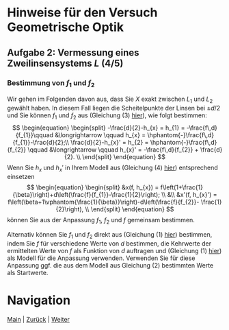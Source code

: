 # Hinweise für den Versuch Geometrische Optik

## Aufgabe 2: Vermessung eines Zweilinsensystems $L$ (4/5)

### Bestimmung von $f_{1}$ und $f_{2}$

Wir gehen im Folgenden davon aus, dass Sie $X$ exakt zwischen $L_{1}$ und $L_{2}$ gewählt haben. In diesem Fall liegen die Scheitelpunkte der Linsen bei $\pm d/2$ und Sie können $f_{1}$ und $f_{2}$ aus (Gleichung (3) [hier](https://git.scc.kit.edu/etp-lehre/p1-for-students/-/blob/main/Geometrische_Optik/doc/Hinweise-Aufgabe-2.md)), wie folgt bestimmen:
$$
\begin{equation}
\begin{split}
-\frac{d}{2}-h_{x} = h_{1} = -\frac{f\,d}{f_{1}}\qquad &\longrightarrow \qquad h_{x} = \hphantom{-}\frac{f\,d}{f_{1}}-\frac{d}{2};\\
\frac{d}{2}-h_{x}' = h_{2} = \hphantom{-}\frac{f\,d}{f_{2}} \qquad &\longrightarrow \qquad h_{x}' =  -\frac{f\,d}{f_{2}} + \frac{d}{2}. \\
\end{split}
\end{equation}
$$
Wenn Sie $h_{x}$ und $h_{x}'$ in Ihrem Modell aus (Gleichung (4) [hier](https://git.scc.kit.edu/etp-lehre/p1-for-students/-/blob/main/Geometrische_Optik/doc/Hinweise-Aufgabe-2-a.md)) entsprechend einsetzen 
$$
\begin{equation}
\begin{split}
&x(f, h_{x}) = f\left(1+\frac{1}{\beta}\right)+d\left(\frac{f}{f_{1}}-\frac{1}{2}\right); \\
&\\
&x'(f, h_{x}') = f\left(\beta+1\vphantom{\frac{1}{\beta}}\right)-d\left(\frac{f}{f_{2}}- \frac{1}{2}\right), \\
\end{split}
\end{equation}
$$
können Sie aus der Anpassung $f_{1}$, $f_{2}$ und $f$ gemeinsam bestimmen. 

Alternativ können Sie $f_{1}$ und $f_{2}$ direkt aus (Gleichung (1) [hier](https://git.scc.kit.edu/etp-lehre/p1-for-students/-/blob/main/Geometrische_Optik/doc/Hinweise-Aufgabe-2.md)) bestimmen, indem Sie $f$ für verschiedene Werte von $d$ bestimmen, die Kehrwerte der ermittelten Werte von $f$ als Funktion von $d$ auftragen und (Gleichung (1) [hier](https://git.scc.kit.edu/etp-lehre/p1-for-students/-/blob/main/Geometrische_Optik/doc/Hinweise-Aufgabe-2.md)) als Modell für die Anpassung verwenden. Verwenden Sie für diese Anpassung ggf. die aus dem Modell aus Gleichung (2) bestimmten Werte als Startwerte.  

# Navigation

 [Main](https://git.scc.kit.edu/etp-lehre/p1-for-students/-/tree/main/Geometrische_Optik) | [Zurück](https://git.scc.kit.edu/etp-lehre/p1-for-students/-/blob/main/Geometrische_Optik/doc/Hinweise-Aufgabe-2-b.md) | [Weiter](https://git.scc.kit.edu/etp-lehre/p1-for-students/-/blob/main/Geometrische_Optik/doc/Hinweise-Aufgabe-2-d.md)
